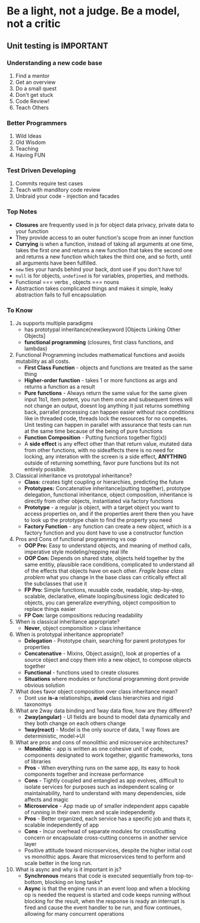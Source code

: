 # Be a light, not a judge. Be a model, not a critic

## Unit testing is IMPORTANT

### Understanding a new code base

1. Find a mentor
1. Get an overview
1. Do a small quest
1. Don't get stuck
1. Code Review!
1. Teach Others

### Better Programmers

1. Wild Ideas
1. Old Wisdom
1. Teaching
1. Having FUN

### Test Driven Developing

1. Commits require test cases
1. Teach with manditory code review
1. Unbraid your code - injection and facades

### Top Notes

- **Closures** are frequently used in js for object data privacy, private data to your function
- They provide access to an outer function's scope from an inner function
- **Currying** is when a function, instead of taking all arguments at one time, takes the first one and returns a new function that takes the second one and returns a new function which takes the third one, and so forth, until all arguments have been fulfilled.
- ```new``` ties your hands behind your back, dont use if you don't have to!
- ```null``` is for objects, ```undefined``` is for variables, properties, and methods.
- Functional === verbs , objects === nouns
- Abstraction takes complicated things and makes it simple, leaky abstraction fails to full encapsulation

### To Know

1. Js supports multiple paradigms
    - has prototypal inheritance(new)keyword [Objects Linking Other Objects]
    - **functional programming** (closures, first class functions, and lambdas)
1. Functional Programming includes mathematical functions and avoids mutability as all costs.
    - **First Class Function** - objects and functions are treated as the same thing
    - **Higher-order function** - takes 1 or more functions as args and returns a function as a result
    - **Pure functions** - Always return the same value for the same given input 1to1, item potent, you run them once and subsequent times will not change an output, doesnt log anything it just returns something back, parrallel processing can happen easier without race conditions like in threaded code, threads lock the resources for no competes.  Unit testing can happen in parallel with assurance that tests can run at the same time because of the being of pure functions
    - **Function Composition** - Putting functions together f(g(x))
    - A **side effect** is any effect other than that return value, mutated data from other functions, with no sideaffects there is no need for locking, any interation with the screen is a side effect, **ANYTHING** outside of returning something, favor pure functions but its not entirely possible.
1. Classical inheritance vs prototypal inheritance?
    - **Class:** creates tight coupling or hierarchies, predicting the future
    - **Prototypes:** Concatenative inheritance(putting together), prototype delegation, functional inheritance, object composition, inheritance is directly from other objects, instantiated via factory functions
    - **Prototype** - a regular js object, with a target object you want to access properties on, and if the properties arent there then you have to look up the prototype chain to find the property you need
    - **Factory Function** - any function can create a new object, which is a factory function and you dont have to use a constructor function
1. Pros and Cons of functional programming vs oop
    - **OOP Pro:** Easy to understand objects, and meaning of method calls, imperative style modeling/repping real life
    - **OOP Con:** Depends on shared state, objects held together by the same entitiy, plausible race conditions, complicated to understand all of the effects that objects have on each other.  *Fragile base class problem* what you change in the base class can critically effect all the subclasses that use it
    - **FP Pro:** Simple functions, reusable code, readable, step-by-step, scalable, declarative, elimate looping/business logic dedicated to objects, you can generalize everything, object composition to replace things easier
    - **FP Con:** large compositions reducing readability
1. When is classical inheritance appropriate?
    - **Never**, object componsition > class inheritance
1. When is prototypal inheritance appropriate?
    - **Delegation** - Prototype chain, searching for parent prototypes for properties
    - **Concatenative** - Mixins, Object.assign(), look at properties of a source object and copy them into a new object, to compose objects together
    - **Functional** - functions used to create closures
    - **Situations** where modules or functional programming dont provide obvious solution
1. What does favor object composition over class inheritance mean?
    - Dont use **is-a** relationships, **avoid** class hierarchies and rigid taxonomys
1. What are 2way data binding and 1way data flow, how are they different?
    - **2way(angular)** - UI fields are bound to model data dynamically and they both change on each others change
    - **1way(react)** - Model is the only source of data, 1 way flows are deterministic, model->UI
1. What are pros and cons of monolithic and microservice architectures?
    - **Monolithic** - app is written as one cohesive unit of code, components designated to work together, gigantic frameworks, tons of libraries
    - **Pros** - When everything runs on the same app, its easy to hook components together and increase performance
    - **Cons** - Tightly coupled and entangled as app evolves, difficult to isolate services for purposes such as independent scaling or maintainability, hard to understand with many dependencies, side affects and magic
    - **Microservice** - App made up of smaller independent apps capable of running in their own mem and scale independently
    - **Pros** - Better organized, each service has a specific job and thats it, scalable independently of app
    - **Cons** - Incur overhead of separate modules for cross0cutting concern or encapsulate cross-cutting concerns in another service layer
    - Positive attitude toward microservices, despite the higher initial cost vs monolthic apps. Aware that microservices tend to perform and scale better in the long run.
1. What is async and why is it important in js?
    - **Synchronous** means that code is executed sequentially from top-to-bottom, blocking on long tasks*
    - **Async** is that the engine runs in an event loop and when a blocking op is needed the request is started and code keeps running without blocking for the result, when the response is ready an interrupt is fired and cause the event handler to be run, and flow continues, allowing for many concurrent operations